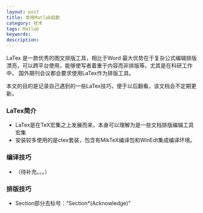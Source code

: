 ```yaml
---
layout: post
title: 常用Matlab函数
category: 技术
tags: Matlab
keywords: 
description: 
---
```


LaTex 是一款优秀的图文排版工具，相比于Word 最大优势在于复杂公式编辑排版漂亮，可以跨平台使用，能够使写者着重于内容而非排版等。尤其是在科研工作中，
国外期刊会议都会要求使用LaTex作为排版工具。
		
本文的目的是记录自己遇到的一些LaTex技巧，便于以后翻看，该文档会不定期更新。
		

### LaTex简介

- LaTex是在TeX宏集之上发展而来，本身可以理解为是一些文档排版编辑工具宏集
- 安装较多使用的是ctex套装，包含有MikTeX编译包和WinEdt集成编译环境。

### 编译技巧
		
- （待补充。。。）

### 排版技巧

-  Section部分去标号：“Section*(Acknowledge)”
